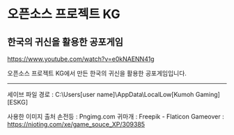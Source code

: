 # 오픈소스 프로젝트 KG
## 한국의 귀신을 활용한 공포게임

https://www.youtube.com/watch?v=e0kNAENN41g

오픈소스 프로젝트 KG에서 만든 한국의 귀신을 활용한 공포게임입니다.



----------------------------------




세이브 파일 경로 : C:\Users\[user name]\AppData\LocalLow\[Kumoh Gaming]\[ESKG]




사용한 이미지 출처
손전등 : Pngimg.com
귀마개 : Freepik - Flaticon
Gameover : https://nioting.com/xe/game_souce_XP/309385
